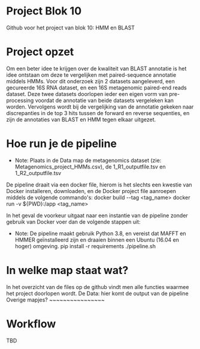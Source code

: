 # Project Blok 10 
Github voor het project van blok 10: HMM en BLAST

# Project opzet
Om een beter idee te krijgen over de kwaliteit van BLAST annotatie is het idee ontstaan om deze te vergelijken met paired-sequence annotatie middels HMMs. Voor dit onderzoek zijn 2 datasets aangeleverd, een gecureerde 16S RNA dataset, en een 16S metagenomic paired-end reads dataset. Deze twee datasets doorlopen ieder een eigen vorm van pre-processing voordat de annotatie van beide datasets vergeleken kan worden. Vervolgens wordt bij de vergelijking van de annotatie gekeken naar discrepanties in de top 3 hits tussen de forward en reverse sequenties, en zijn de annotaties van BLAST en HMM tegen elkaar uitgezet. 

# Hoe run je de pipeline
- Note: Plaats in de Data map de metagenomics dataset (zie: Metagenomics_project_HMMs.csv), de 1_R1_outputfile.tsv en 1_R2_outputfile.tsv

De pipeline draait via een docker file, hierom is het slechts een kwestie van Docker installeren, downloaden, en de Docker project file aanroepen middels de volgende commando's:
docker build --tag <tag_name>
docker run -v ${PWD}:/app <tag_name>

In het geval de voorkeur uitgaat naar een instantie van de pipeline zonder gebruik van Docker voer dan de volgende stappen uit:
- Note: De pipeline maakt gebruik Python 3.8, en vereist dat MAFFT en HMMER geïnstalleerd zijn en draaien binnen een Ubuntu (16.04 en hoger) omgeving. 
pip install -r requirements
./pipeline.sh

# In welke map staat wat?
In het overzicht van de files op de github vindt men alle functies waarmee het project doorlopen wordt. De 
Data: hier komt de output van de pipeline
Overige mapjes? ~~~~~~~~~~~~~~~~


# Workflow
TBD


